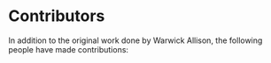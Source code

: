 # Contributors

In addition to the original work done by Warwick Allison, the following people
have made contributions:

